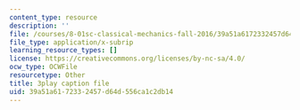 ```yaml
---
content_type: resource
description: ''
file: /courses/8-01sc-classical-mechanics-fall-2016/39a51a6172332457d64d556ca1c2db14_B6a9FaYI730.srt
file_type: application/x-subrip
learning_resource_types: []
license: https://creativecommons.org/licenses/by-nc-sa/4.0/
ocw_type: OCWFile
resourcetype: Other
title: 3play caption file
uid: 39a51a61-7233-2457-d64d-556ca1c2db14
---
```

